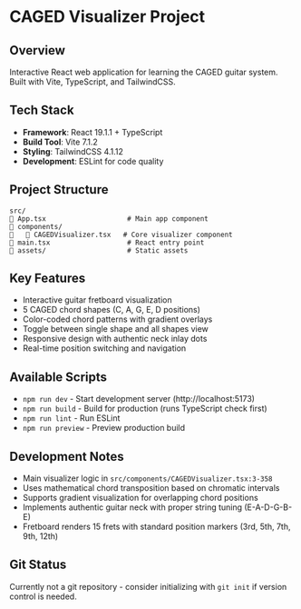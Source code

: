 # CAGED Visualizer Project

## Overview
Interactive React web application for learning the CAGED guitar system. Built with Vite, TypeScript, and TailwindCSS.

## Tech Stack
- **Framework**: React 19.1.1 + TypeScript
- **Build Tool**: Vite 7.1.2  
- **Styling**: TailwindCSS 4.1.12
- **Development**: ESLint for code quality

## Project Structure
```
src/
   App.tsx                    # Main app component
   components/
      CAGEDVisualizer.tsx   # Core visualizer component
   main.tsx                   # React entry point
   assets/                    # Static assets
```

## Key Features
- Interactive guitar fretboard visualization
- 5 CAGED chord shapes (C, A, G, E, D positions)
- Color-coded chord patterns with gradient overlays
- Toggle between single shape and all shapes view
- Responsive design with authentic neck inlay dots
- Real-time position switching and navigation

## Available Scripts
- `npm run dev` - Start development server (http://localhost:5173)
- `npm run build` - Build for production (runs TypeScript check first)
- `npm run lint` - Run ESLint
- `npm run preview` - Preview production build

## Development Notes
- Main visualizer logic in `src/components/CAGEDVisualizer.tsx:3-358`
- Uses mathematical chord transposition based on chromatic intervals
- Supports gradient visualization for overlapping chord positions
- Implements authentic guitar neck with proper string tuning (E-A-D-G-B-E)
- Fretboard renders 15 frets with standard position markers (3rd, 5th, 7th, 9th, 12th)

## Git Status
Currently not a git repository - consider initializing with `git init` if version control is needed.